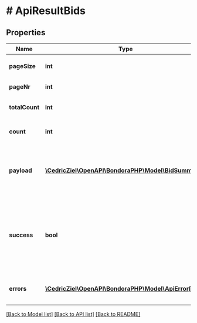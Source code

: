 # # ApiResultBids

## Properties

Name | Type | Description | Notes
------------ | ------------- | ------------- | -------------
**pageSize** | **int** | Requested Max items in result | [optional] 
**pageNr** | **int** | Requested page nr | [optional] 
**totalCount** | **int** | Total number of items found | 
**count** | **int** | Number of items returned | 
**payload** | [**\CedricZiel\OpenAPI\BondoraPHP\Model\BidSummary[]**](BidSummary.md) | The payload of the response. Type depends on the API request. | [optional] 
**success** | **bool** | Indicates if the request was successfull or not.              true if the request was handled successfully, false otherwise. | 
**errors** | [**\CedricZiel\OpenAPI\BondoraPHP\Model\ApiError[]**](ApiError.md) | Error(s) accociated with the API request. | [optional] 

[[Back to Model list]](../../README.md#documentation-for-models) [[Back to API list]](../../README.md#documentation-for-api-endpoints) [[Back to README]](../../README.md)


